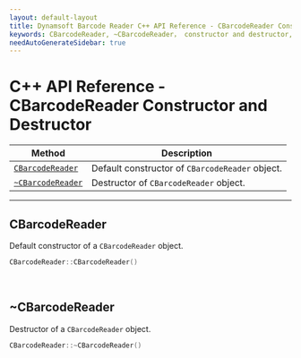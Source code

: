 ```yaml
---
layout: default-layout
title: Dynamsoft Barcode Reader C++ API Reference - CBarcodeReader Constructor and Destructor
keywords: CBarcodeReader, ~CBarcodeReader， constructor and destructor, api reference, c++
needAutoGenerateSidebar: true
---
```


# C++ API Reference - CBarcodeReader Constructor and Destructor

  | Method               | Description |
  |----------------------|-------------|
  | [`CBarcodeReader`](#cbarcodereader) | Default constructor of `CBarcodeReader` object.|
  | [`~CBarcodeReader`](#~cbarcodereader) | Destructor of `CBarcodeReader` object.|

---





## CBarcodeReader

Default constructor of a `CBarcodeReader` object.

```cpp
CBarcodeReader::CBarcodeReader()
```

&nbsp;




## ~CBarcodeReader

Destructor of a `CBarcodeReader` object.

```cpp
CBarcodeReader::~CBarcodeReader()
```

